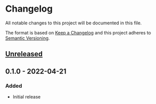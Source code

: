 # Changelog

All notable changes to this project will be documented in this file.

The format is based on [Keep a Changelog](http://keepachangelog.com/)
and this project adheres to [Semantic Versioning](http://semver.org/).

## [Unreleased]

## 0.1.0 - 2022-04-21
### Added
- Initial release

[Unreleased]: https://github.com/ggoodman/typed-validator/compare/v0.1.0...HEAD
